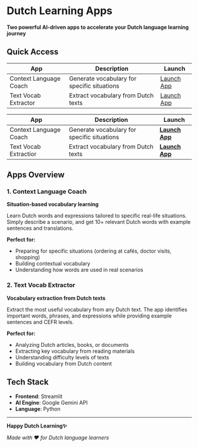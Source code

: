 # Dutch Learning Apps

**Two powerful AI-driven apps to accelerate your Dutch language learning journey**

## Quick Access
| App | Description | Launch |
|-----|-------------|--------|
| Context Language Coach | Generate vocabulary for specific situations | <a href="https://context-language-coach.streamlit.app/" target="_blank">Launch App</a> |
| Text Vocab Extractor | Extract vocabulary from Dutch texts | <a href="https://text-vocab-extractor.streamlit.app/" target="_blank">Launch App</a> |


| App | Description | Launch |
|-----|-------------|--------|
| Context Language Coach | Generate vocabulary for specific situations | **[Launch App](https://context-language-coach.streamlit.app/)** |
| Text Vocab Extractior | Extract vocabulary from Dutch texts | **[Launch App](https://text-vocab-extractor.streamlit.app/)** |


## Apps Overview

### 1. Context Language Coach
**Situation-based vocabulary learning**

Learn Dutch words and expressions tailored to specific real-life situations. Simply describe a scenario, and get 10+ relevant Dutch words with example sentences and translations.

**Perfect for:**
- Preparing for specific situations (ordering at cafés, doctor visits, shopping)
- Building contextual vocabulary
- Understanding how words are used in real scenarios

### 2. Text Vocab Extractor 
**Vocabulary extraction from Dutch texts**

Extract the most useful vocabulary from any Dutch text. The app identifies important words, phrases, and expressions while providing example sentences and CEFR levels.

**Perfect for:**
- Analyzing Dutch articles, books, or documents
- Extracting key vocabulary from reading materials
- Understanding difficulty levels of texts
- Building vocabulary from Dutch content

## Tech Stack

- **Frontend**: Streamlit
- **AI Engine**: Google Gemini API
- **Language**: Python

---

**Happy Dutch Learning✨**

*Made with ❤️ for Dutch language learners*
